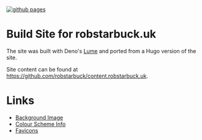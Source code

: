 [![github pages](https://github.com/robstarbuck/robstarbuck.uk/actions/workflows/gh-pages.yml/badge.svg)](https://github.com/robstarbuck/robstarbuck.uk/actions/workflows/gh-pages.yml)

# Build Site for robstarbuck.uk

The site was built with Deno's [Lume](https://lume.land) and ported from a Hugo version of the site.

Site content can be found at https://github.com/robstarbuck/content.robstarbuck.uk.


# Links

- [Background Image](https://unsplash.com/photos/black-textile-on-black-background-UAbg0py6GYQ)
- [Colour Scheme Info](https://www.vis4.net/blog/mastering-multi-hued-color-scales/)
- [Favicons](https://favicon.io/favicon-converter/)